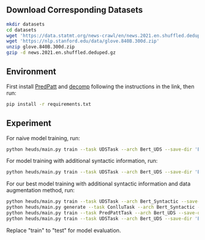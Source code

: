 ## Download Corresponding Datasets

```bash
mkdir datasets
cd datasets
wget 'https://data.statmt.org/news-crawl/en/news.2021.en.shuffled.deduped.gz'
wget 'https://nlp.stanford.edu/data/glove.840B.300d.zip'
unzip glove.840B.300d.zip
gzip -d news.2021.en.shuffled.deduped.gz
```

## Environment 

First install [PredPatt](https://github.com/hltcoe/PredPatt) and [decomp](https://github.com/decompositional-semantics-initiative/decomp) following the instructions in the link, then run:
```bash
pip install -r requirements.txt
```

## Experiment

For naive model training, run:

```bash
python heuds/main.py train --task UDSTask --arch Bert_UDS --save-dir 'Bert_naive' --encoder-output-dim 1024 --layer-in-use 0,0,1,1,1,1,1
```

For model training with additional syntactic information, run:

```bash
python heuds/main.py train --task UDSTask --arch Bert_UDS --save-dir 'Bert_incorpsyn' --encoder-output-dim 1024 --contact-ud --syntax-edge-gcn
```

For our best model training with additional syntactic information and data augmentation method, run:

```bash
python heuds/main.py train --task UDSTask --arch Bert_Syntactic --save-dir 'Bert_syntactic' --encoder-output-dim 1024
python heuds/main.py generate --task ConlluTask --arch Bert_Syntactic --save-dir 'Bert_syntactic' --encoder-output-dim 1024 --mono-file datasets/news.2021.en.shuffled.deduped --conllu-file datasets/news.conllu
python heuds/main.py train --task PredPattTask --arch Bert_UDS --save-dir 'Bert_best_pretrained' --max-epoch 30 --encoder-output-dim 1024 --layer-in-use 1,1,1,1,1,0,0 --conllu datasets/news.conllu --name news --validate-interval -1 --contact-ud --syntax-edge-gcn
python heuds/main.py train --task UDSTask --arch Bert_UDS --save-dir 'Bert_best' --pretrained-model-dir 'Bert_best_pretrained' --encoder-output-dim 1024 --lr 2e-5 --pretrained-lr 1e-6 --contact-ud --syntax-edge-gcn
```

Replace "train" to "test" for model evaluation.
